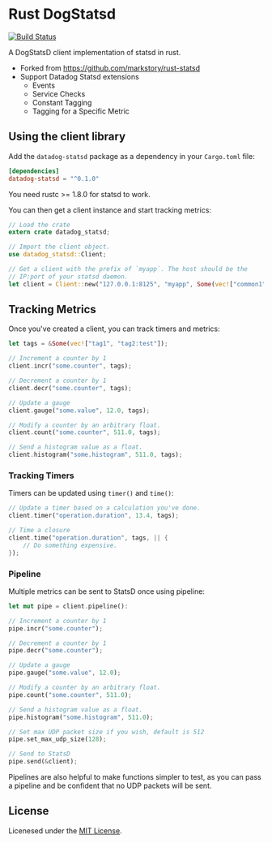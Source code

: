 # Rust DogStatsd

[![Build Status](https://travis-ci.org/minato128/rust-dogstatsd.svg?branch=main)](https://travis-ci.org/minato128/rust-dogstatsd)

A DogStatsD client implementation of statsd in rust. 

- Forked from https://github.com/markstory/rust-statsd
- Support Datadog Statsd extensions
  - Events
  - Service Checks
  - Constant Tagging
  - Tagging for a Specific Metric


## Using the client library

Add the `datadog-statsd` package as a dependency in your `Cargo.toml` file:

```toml
[dependencies]
datadog-statsd = "^0.1.0"
```

You need rustc >= 1.8.0 for statsd to work.

You can then get a client instance and start tracking metrics:

```rust
// Load the crate
extern crate datadog_statsd;

// Import the client object.
use datadog_statsd::Client;

// Get a client with the prefix of `myapp`. The host should be the
// IP:port of your statsd daemon.
let client = Client::new("127.0.0.1:8125", "myapp", Some(vec!["common1", "common2:test"]),).unwrap();
```

## Tracking Metrics

Once you've created a client, you can track timers and metrics:

```rust
let tags = &Some(vec!["tag1", "tag2:test"]);

// Increment a counter by 1
client.incr("some.counter", tags);

// Decrement a counter by 1
client.decr("some.counter", tags);

// Update a gauge
client.gauge("some.value", 12.0, tags);

// Modify a counter by an arbitrary float.
client.count("some.counter", 511.0, tags);

// Send a histogram value as a float.
client.histogram("some.histogram", 511.0, tags);
```

### Tracking Timers

Timers can be updated using `timer()` and `time()`:

```rust
// Update a timer based on a calculation you've done.
client.timer("operation.duration", 13.4, tags);

// Time a closure
client.time("operation.duration", tags, || {
	// Do something expensive.
});
```

### Pipeline

Multiple metrics can be sent to StatsD once using pipeline:

```rust
let mut pipe = client.pipeline():

// Increment a counter by 1
pipe.incr("some.counter");

// Decrement a counter by 1
pipe.decr("some.counter");

// Update a gauge
pipe.gauge("some.value", 12.0);

// Modify a counter by an arbitrary float.
pipe.count("some.counter", 511.0);

// Send a histogram value as a float.
pipe.histogram("some.histogram", 511.0);

// Set max UDP packet size if you wish, default is 512
pipe.set_max_udp_size(128);

// Send to StatsD
pipe.send(&client);
```

Pipelines are also helpful to make functions simpler to test, as you can
pass a pipeline and be confident that no UDP packets will be sent.


## License

Licenesed under the [MIT License](LICENSE.txt).
